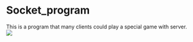 # Socket_program
This is a program that many clients could play a special game with server.  
![](https://i.imgur.com/xfW5zLx.png)
